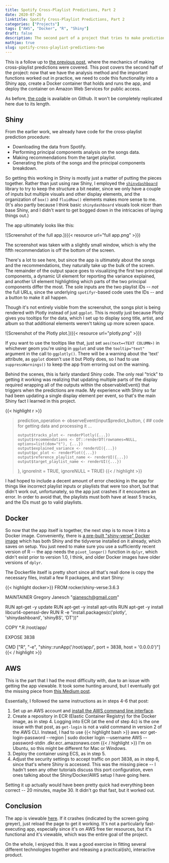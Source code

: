 ```yaml
---
title: Spotify Cross-Playlist Predictions, Part 2
date: 2020-07-26
linktitle: Spotify Cross-Playlist Predictions, Part 2
categories: ["Projects"]
tags: ["AWS", "Docker", "R", "Shiny"]
draft: false
description: The second part of a project that tries to make predictions between two Spotify playlists and display the results in an app.
mathjax: true
slug: spotify-cross-playlist-predictions-two
---
```


This is a follow up to [the previous post](https://data-and-the-world.onrender.com/posts/spotify-cross-playlist-predictions-one/), where the mechanics of making cross-playlist predictions were covered.  This post covers the second half of the project: now that we have the analysis method and the important functions worked out in practice, we need to code this functionality into a Shiny app, create a Docker container that holds and runs the app, and deploy the container on Amazon Web Services for public access.

As before, [the code](https://github.com/gjanesch/Spotify-Cross-Playlist-Prediction-App) is available on Github.  It won't be completely replicated here due to its length.

<!--more-->

## Shiny

From the earlier work, we already have code for the cross-playlist prediction procedure:
- Downloading the data from Spotify.
- Performing principal components analysis on the songs data.
- Making recommendations from the target playlist.
- Generating the plots of the songs and the principal components breakdown.

So getting this working in Shiny is mostly just a matter of putting the pieces together.  Rather than just using raw Shiny, I employed the [`shinydashboard`](https://rstudio.github.io/shinydashboard/) library to try to keep the structure a bit neater, since we only have a couple of inputs but multiple visuals and other display elements, and the organization of `box()` and `fluidRow()` elements makes more sense to me.  (It's also partly because I think basic `shinydashboard` visuals look nicer than base Shiny, and I didn't want to get bogged down in the intricacies of laying things out.)

The app ultimately looks like this:

![Screenshot of the full app.]({{< resource url="full app.png" >}})

The screenshot was taken with a slightly small window, which is why the fifth recommendation is off the bottom of the screen.

There's a lot to see here, but since the app is ultimately about the songs and the recommendations, they naturally take up the bulk of the screen.  The remainder of the output space goes to visualizing the first two principal components, a dynamic UI element for reporting the variance explained, and another UI element highlighting which parts of the two principal components differ the most.  The sole inputs are the two playlist IDs -- *not* the full URLs, since the underlying `spotifyr`-based code uses the IDs -- and a button to make it all happen.

Though it's not entirely visible from the screenshot, the songs plot is being rendered with Plotly instead of just `ggplot`.  This is mostly just because Plotly gives you tooltips for the data, which I set up to display song title, artist, and album so that additional elements weren't taking up more screen space.

![Screenshot of the Plotly plot.]({{< resource url="plotly.png" >}})

If you want to use the tooltips like that, just set `aes(text=<TEXT COLUMN>)` in whichever geom you're using in `ggplot` and use the `tooltip="text"` argument in the call to `ggplotly()`.  There will be a warning about the 'text' attribute, as `ggplot` doesn't use it but Plotly does, so I had to use `suppressWarnings()` to keep the app from erroring out on the warning.

Behind the scenes, this is fairly standard Shiny code.  The only real "trick" to getting it working was realizing that updating multiple parts of the display required wrapping all of the outputs within the observableEvent() that triggers when the predictions are made.  My experience with Shiny so far had been updating a single display element per event, so that's the main Shiny fact I learned in this project.

{{< highlight r >}}
> prediction_operation <- observeEvent(input$predict_button, {
>     ## code for getting data and processing it
>     ...
>     
>     output$tracks_plot <- renderPlotly({...})
>     output$recommendations <- DT::renderDT(rownames=NULL, options=list(dom="t"), {...})
>     output$explained_variance <- renderUI({...})
>     output$pc_plot <- renderPlot({...})
>     output$reference_playlist_name <- renderUI({...})
>     output$target_playlist_name <- renderUI({...})
> 
> }, ignoreInit = TRUE, ignoreNULL = TRUE)
{{< / highlight >}}

I had hoped to include a decent amount of error checking in the app for things like incorrect playlist inputs or playlists that were too short, but that didn't work out, unfortunately, so the app just crashes if it encounters an error.  In order to avoid that, the playlists must both have at least 5 tracks, and the IDs must go to valid playlists.


## Docker

So now that the app itself is together, the next step is to move it into a Docker image.  Conveniently, there is [a pre-built "shiny-verse" Docker image](https://hub.docker.com/r/rocker/shiny-verse) which has both Shiny and the tidyverse installed on it already, which saves on setup.  You just need to make sure you use a sufficiently recent version of R -- the app needs the `pivot_longer()` function in `dplyr`, which didn't exist prior to version 1.0, I think, and older Docker images have older versions of `dplyr`.

The Dockerfile itself is pretty short since all that's reall done is copy the necessary files, install a few R packages, and start Shiny:

{{< highlight docker>}}
FROM rocker/shiny-verse:3.6.3

MAINTAINER Gregory Janesch "gjanesch@gmail.com"

RUN apt-get -y update
RUN apt-get -y install apt-utils
RUN apt-get -y install libcurl4-openssl-dev
RUN R -e "install.packages(c('plotly', 'shinydashboard', 'shinyBS', 'DT'))"

COPY *.R /root/app/

EXPOSE 3838

CMD ["R", "-e", "shiny::runApp('/root/app/', port = 3838, host = '0.0.0.0')"]
{{< / highlight >}}

## AWS

This is the part that I had the most difficulty with, due to an issue with getting the app viewable.  It took some hunting around, but I eventually got the missing piece from [this Medium post](https://towardsdatascience.com/how-to-use-docker-to-deploy-a-dashboard-app-on-aws-8df5fb322708).

Essentially, I followed the same instructions as in steps 4-6 that post:
1. Set up an AWS account and [install the AWS command line interface](https://docs.aws.amazon.com/cli/latest/userguide/cli-chap-install.html).
2. Create a repository in ECR (Elastic Container Registry) for the Docker image, as in step 4.  Logging into ECR (at the end of step 4c) is the one issue with that post, as `get-login` is not a valid command in version 2 of the AWS CLI.  Instead, I had to use
{{< highlight bash >}}
aws ecr get-login-password --region <REGION> | sudo docker login --username AWS --password-stdin <ACCOUNT NUM>.dkr.ecr.<REGION>.amazonaws.com
{{< / highlight >}}
I'm on Ubuntu, so this might be different for Mac or Windows.
3. Deploy the container using ECS, as in step 5.
4. Adjust the security settings to accept traffic on port 3838, as in step 6, since that's where Shiny is accessed.  This was the missing piece -- I hadn't seen any other tutorials discuss this port configuration, even ones talking about the Shiny/Docker/AWS setup I have going here.

Setting it up actually would have been pretty quick had everything been correct -- 20 minutes, maybe 30.  It didn't go that fast, but it worked out.


## Conclusion

The app is viewable [here](http://3.85.216.75:3838/).  If it crashes (indicated by the screen going greyer), just reload the page to get it working.  It's not a particularly fast-executing app, especially since it's on AWS free tier resources, but it's functional and it's viewable, which was the entire goal of the project.

On the whole, I enjoyed this.  It was a good exercise in fitting several different technologies together and releasing a practical(ish), interactive product.

